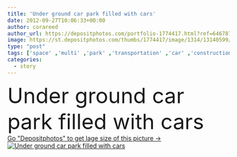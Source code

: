 ```yaml
---
title: 'Under ground car park filled with cars'
date: 2012-09-27T10:06:33+00:00
author: corareed
author_url: https://depositphotos.com/portfolio-1774417.html?ref=64678756
image: https://st.depositphotos.com/thumbs/1774417/image/1314/13140599/api_thumb_450.jpg?forcejpeg=true
type: "post"
tags: ['space' ,'multi' ,'park' ,'transportation' ,'car' ,'construction' ,'urban' ,'interior' ,'Cars' ,'ecology' ,'dwelling' ,'with' ,'tax' ,'pay' ,'under' ,'spaces' ,'ground' ,'level' ,'automobile' ,'garage' ,'story' ,'underground' ,'parking' ,'lot' ,'filled' ,'basement' ,'storey' ,'toll' ,'parker' ]
categories: 
  - story
---
```

<div aling="center">
            <font size="60"> Under ground car park filled with cars</font>   
</div>
<div>
    <a href='https://st.depositphotos.com/thumbs/1774417/image/1314/13140599/api_thumb_450.jpg?forcejpeg=true?ref=64678756' target=_blank > Go "Depositphotos" to get lage size of this picture ->
        <img href='https://st.depositphotos.com/thumbs/1774417/image/1314/13140599/api_thumb_450.jpg?forcejpeg=true?ref=64678756' src='https://st.depositphotos.com/1774417/1314/i/950/depositphotos_13140599-stock-photo-under-ground-car-park-filled.jpg?forcejpeg=true' alt='Under ground car park filled with cars' >
    </a>
</div>
